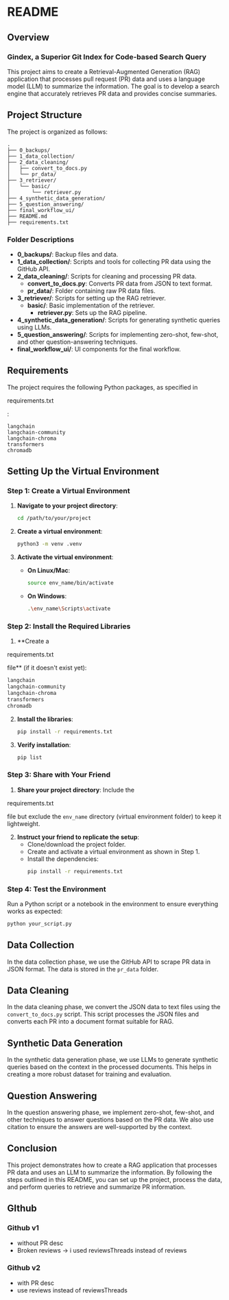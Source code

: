 # README

## Overview

### Gindex, a Superior Git Index for Code-based Search Query

This project aims to create a Retrieval-Augmented Generation (RAG) application that processes pull request (PR) data and uses a language model (LLM) to summarize the information. The goal is to develop a search engine that accurately retrieves PR data and provides concise summaries.

## Project Structure

The project is organized as follows:

```
.
├── 0_backups/
├── 1_data_collection/
├── 2_data_cleaning/
│   ├── convert_to_docs.py
│   └── pr_data/
├── 3_retriever/
│   └── basic/
│       └── retriever.py
├── 4_synthetic_data_generation/
├── 5_question_answering/
├── final_workflow_ui/
├── README.md
├── requirements.txt
```

### Folder Descriptions

- **0_backups/**: Backup files and data.
- **1_data_collection/**: Scripts and tools for collecting PR data using the GitHub API.
- **2_data_cleaning/**: Scripts for cleaning and processing PR data.
  - **convert_to_docs.py**: Converts PR data from JSON to text format.
  - **pr_data/**: Folder containing raw PR data files.
- **3_retriever/**: Scripts for setting up the RAG retriever.
  - **basic/**: Basic implementation of the retriever.
    - **retriever.py**: Sets up the RAG pipeline.
- **4_synthetic_data_generation/**: Scripts for generating synthetic queries using LLMs.
- **5_question_answering/**: Scripts for implementing zero-shot, few-shot, and other question-answering techniques.
- **final_workflow_ui/**: UI components for the final workflow.

## Requirements

The project requires the following Python packages, as specified in 

requirements.txt

:

```
langchain
langchain-community
langchain-chroma
transformers
chromadb
```

## Setting Up the Virtual Environment

### Step 1: Create a Virtual Environment

1. **Navigate to your project directory**:
   ```bash
   cd /path/to/your/project
   ```

2. **Create a virtual environment**:
   ```bash
   python3 -m venv .venv
   ```

3. **Activate the virtual environment**:
   - **On Linux/Mac**:
     ```bash
     source env_name/bin/activate
     ```
   - **On Windows**:
     ```bash
     .\env_name\Scripts\activate
     ```

### Step 2: Install the Required Libraries

1. **Create a 

requirements.txt

 file** (if it doesn't exist yet):
   ```txt
   langchain
   langchain-community
   langchain-chroma
   transformers
   chromadb
   ```

2. **Install the libraries**:
   ```bash
   pip install -r requirements.txt
   ```

3. **Verify installation**:
   ```bash
   pip list
   ```

### Step 3: Share with Your Friend

1. **Share your project directory**:
   Include the 

requirements.txt

 file but exclude the `env_name` directory (virtual environment folder) to keep it lightweight.

2. **Instruct your friend to replicate the setup**:
   - Clone/download the project folder.
   - Create and activate a virtual environment as shown in Step 1.
   - Install the dependencies:
     ```bash
     pip install -r requirements.txt
     ```

### Step 4: Test the Environment

Run a Python script or a notebook in the environment to ensure everything works as expected:
```bash
python your_script.py
```

## Data Collection

In the data collection phase, we use the GitHub API to scrape PR data in JSON format. The data is stored in the `pr_data` folder.

## Data Cleaning

In the data cleaning phase, we convert the JSON data to text files using the `convert_to_docs.py` script. This script processes the JSON files and converts each PR into a document format suitable for RAG.

## Synthetic Data Generation

In the synthetic data generation phase, we use LLMs to generate synthetic queries based on the context in the processed documents. This helps in creating a more robust dataset for training and evaluation.

## Question Answering

In the question answering phase, we implement zero-shot, few-shot, and other techniques to answer questions based on the PR data. We also use citation to ensure the answers are well-supported by the context.

## Conclusion

This project demonstrates how to create a RAG application that processes PR data and uses an LLM to summarize the information. By following the steps outlined in this README, you can set up the project, process the data, and perform queries to retrieve and summarize PR information.

## GIthub

### Github v1
- without PR desc
- Broken reviews -> i used reviewsThreads instead of reviews

### Github v2
- with PR desc
- use reviews instead of reviewsThreads